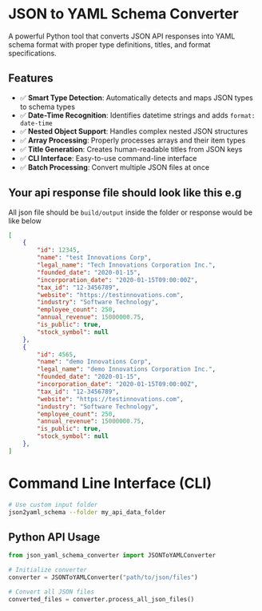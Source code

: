 # JSON to YAML Schema Converter

A powerful Python tool that converts JSON API responses into YAML schema format with proper type definitions, titles, and format specifications.

## Features

- ✅ **Smart Type Detection**: Automatically detects and maps JSON types to schema types
- ✅ **Date-Time Recognition**: Identifies datetime strings and adds `format: date-time`
- ✅ **Nested Object Support**: Handles complex nested JSON structures
- ✅ **Array Processing**: Properly processes arrays and their item types
- ✅ **Title Generation**: Creates human-readable titles from JSON keys
- ✅ **CLI Interface**: Easy-to-use command-line interface
- ✅ **Batch Processing**: Convert multiple JSON files at once

## Your api response file should look like this e.g
All json file should be `build/output` inside the folder or response would be like below
```json
[
    {
        "id": 12345,
        "name": "test Innovations Corp",
        "legal_name": "Tech Innovations Corporation Inc.",
        "founded_date": "2020-01-15",
        "incorporation_date": "2020-01-15T09:00:00Z",
        "tax_id": "12-3456789",
        "website": "https://testinnovations.com",
        "industry": "Software Technology",
        "employee_count": 250,
        "annual_revenue": 15000000.75,
        "is_public": true,
        "stock_symbol": null
    },
    {
        "id": 4565,
        "name": "demo Innovations Corp",
        "legal_name": "demo Innovations Corporation Inc.",
        "founded_date": "2020-01-15",
        "incorporation_date": "2020-01-15T09:00:00Z",
        "tax_id": "12-3456789",
        "website": "https://testinnovations.com",
        "industry": "Software Technology",
        "employee_count": 250,
        "annual_revenue": 15000000.75,
        "is_public": true,
        "stock_symbol": null
    },
]
```
# Command Line Interface (CLI)
```bash
# Use custom input folder
json2yaml_schema --folder my_api_data_folder
```

## Python API Usage
```python
from json_yaml_schema_converter import JSONToYAMLConverter

# Initialize converter
converter = JSONToYAMLConverter("path/to/json/files")

# Convert all JSON files
converted_files = converter.process_all_json_files()
```
